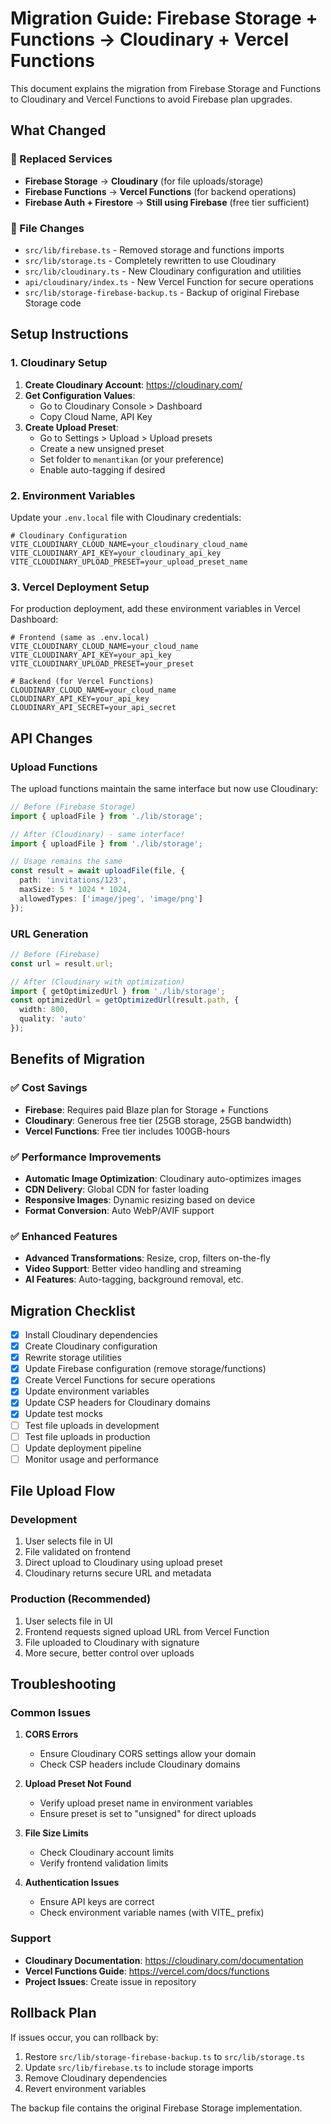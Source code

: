 # Migration Guide: Firebase Storage + Functions → Cloudinary + Vercel Functions

This document explains the migration from Firebase Storage and Functions to Cloudinary and Vercel Functions to avoid Firebase plan upgrades.

## What Changed

### 🔄 Replaced Services
- **Firebase Storage** → **Cloudinary** (for file uploads/storage)
- **Firebase Functions** → **Vercel Functions** (for backend operations)
- **Firebase Auth + Firestore** → **Still using Firebase** (free tier sufficient)

### 📂 File Changes
- `src/lib/firebase.ts` - Removed storage and functions imports
- `src/lib/storage.ts` - Completely rewritten to use Cloudinary
- `src/lib/cloudinary.ts` - New Cloudinary configuration and utilities
- `api/cloudinary/index.ts` - New Vercel Function for secure operations
- `src/lib/storage-firebase-backup.ts` - Backup of original Firebase Storage code

## Setup Instructions

### 1. Cloudinary Setup

1. **Create Cloudinary Account**: https://cloudinary.com/
2. **Get Configuration Values**:
   - Go to Cloudinary Console > Dashboard
   - Copy Cloud Name, API Key
3. **Create Upload Preset**:
   - Go to Settings > Upload > Upload presets
   - Create a new unsigned preset
   - Set folder to `menantikan` (or your preference)
   - Enable auto-tagging if desired

### 2. Environment Variables

Update your `.env.local` file with Cloudinary credentials:

```env
# Cloudinary Configuration
VITE_CLOUDINARY_CLOUD_NAME=your_cloudinary_cloud_name
VITE_CLOUDINARY_API_KEY=your_cloudinary_api_key
VITE_CLOUDINARY_UPLOAD_PRESET=your_upload_preset_name
```

### 3. Vercel Deployment Setup

For production deployment, add these environment variables in Vercel Dashboard:

```env
# Frontend (same as .env.local)
VITE_CLOUDINARY_CLOUD_NAME=your_cloud_name
VITE_CLOUDINARY_API_KEY=your_api_key
VITE_CLOUDINARY_UPLOAD_PRESET=your_preset

# Backend (for Vercel Functions)
CLOUDINARY_CLOUD_NAME=your_cloud_name
CLOUDINARY_API_KEY=your_api_key
CLOUDINARY_API_SECRET=your_api_secret
```

## API Changes

### Upload Functions

The upload functions maintain the same interface but now use Cloudinary:

```typescript
// Before (Firebase Storage)
import { uploadFile } from './lib/storage';

// After (Cloudinary) - same interface!
import { uploadFile } from './lib/storage';

// Usage remains the same
const result = await uploadFile(file, {
  path: 'invitations/123',
  maxSize: 5 * 1024 * 1024,
  allowedTypes: ['image/jpeg', 'image/png']
});
```

### URL Generation

```typescript
// Before (Firebase)
const url = result.url;

// After (Cloudinary with optimization)
import { getOptimizedUrl } from './lib/storage';
const optimizedUrl = getOptimizedUrl(result.path, {
  width: 800,
  quality: 'auto'
});
```

## Benefits of Migration

### ✅ Cost Savings
- **Firebase**: Requires paid Blaze plan for Storage + Functions
- **Cloudinary**: Generous free tier (25GB storage, 25GB bandwidth)
- **Vercel Functions**: Free tier includes 100GB-hours

### ✅ Performance Improvements
- **Automatic Image Optimization**: Cloudinary auto-optimizes images
- **CDN Delivery**: Global CDN for faster loading
- **Responsive Images**: Dynamic resizing based on device
- **Format Conversion**: Auto WebP/AVIF support

### ✅ Enhanced Features
- **Advanced Transformations**: Resize, crop, filters on-the-fly
- **Video Support**: Better video handling and streaming
- **AI Features**: Auto-tagging, background removal, etc.

## Migration Checklist

- [x] Install Cloudinary dependencies
- [x] Create Cloudinary configuration
- [x] Rewrite storage utilities
- [x] Update Firebase configuration (remove storage/functions)
- [x] Create Vercel Functions for secure operations
- [x] Update environment variables
- [x] Update CSP headers for Cloudinary domains
- [x] Update test mocks
- [ ] Test file uploads in development
- [ ] Test file uploads in production
- [ ] Update deployment pipeline
- [ ] Monitor usage and performance

## File Upload Flow

### Development
1. User selects file in UI
2. File validated on frontend
3. Direct upload to Cloudinary using upload preset
4. Cloudinary returns secure URL and metadata

### Production (Recommended)
1. User selects file in UI
2. Frontend requests signed upload URL from Vercel Function
3. File uploaded to Cloudinary with signature
4. More secure, better control over uploads

## Troubleshooting

### Common Issues

1. **CORS Errors**
   - Ensure Cloudinary CORS settings allow your domain
   - Check CSP headers include Cloudinary domains

2. **Upload Preset Not Found**
   - Verify upload preset name in environment variables
   - Ensure preset is set to "unsigned" for direct uploads

3. **File Size Limits**
   - Check Cloudinary account limits
   - Verify frontend validation limits

4. **Authentication Issues**
   - Ensure API keys are correct
   - Check environment variable names (with VITE_ prefix)

### Support

- **Cloudinary Documentation**: https://cloudinary.com/documentation
- **Vercel Functions Guide**: https://vercel.com/docs/functions
- **Project Issues**: Create issue in repository

## Rollback Plan

If issues occur, you can rollback by:

1. Restore `src/lib/storage-firebase-backup.ts` to `src/lib/storage.ts`
2. Update `src/lib/firebase.ts` to include storage imports
3. Remove Cloudinary dependencies
4. Revert environment variables

The backup file contains the original Firebase Storage implementation.